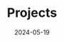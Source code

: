 ---
title: 'Projects'
date: 2024-05-19
type: landing

design:
  # Section spacing
  spacing: '5rem'

# Page sections
sections:
  - block: single
    content:
      title: Research Experienecs
      text: 
      file: "project/data-visualization/index.md" 
---